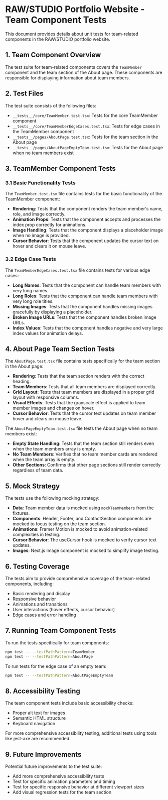 # RAW/STUDIO Portfolio Website - Team Component Tests

This document provides details about unit tests for team-related components in the RAW/STUDIO portfolio website.

## 1. Team Component Overview

The test suite for team-related components covers the `TeamMember` component and the team section of the About page. These components are responsible for displaying information about team members.

## 2. Test Files

The test suite consists of the following files:

- `__tests__/core/TeamMember.test.tsx`: Tests for the core TeamMember component
- `__tests__/core/TeamMemberEdgeCases.test.tsx`: Tests for edge cases in the TeamMember component
- `__tests__/pages/AboutPage.test.tsx`: Tests for the team section in the About page
- `__tests__/pages/AboutPageEmptyTeam.test.tsx`: Tests for the About page when no team members exist

## 3. TeamMember Component Tests

### 3.1 Basic Functionality Tests

The `TeamMember.test.tsx` file contains tests for the basic functionality of the TeamMember component:

- **Rendering**: Tests that the component renders the team member's name, role, and image correctly.
- **Animation Props**: Tests that the component accepts and processes the index prop correctly for animations.
- **Image Handling**: Tests that the component displays a placeholder image when no image is provided.
- **Cursor Behavior**: Tests that the component updates the cursor text on hover and clears it on mouse leave.

### 3.2 Edge Case Tests

The `TeamMemberEdgeCases.test.tsx` file contains tests for various edge cases:

- **Long Names**: Tests that the component can handle team members with very long names.
- **Long Roles**: Tests that the component can handle team members with very long role titles.
- **Missing Images**: Tests that the component handles missing images gracefully by displaying a placeholder.
- **Broken Image URLs**: Tests that the component handles broken image URLs.
- **Index Values**: Tests that the component handles negative and very large index values for animation delays.

## 4. About Page Team Section Tests

The `AboutPage.test.tsx` file contains tests specifically for the team section in the About page:

- **Rendering**: Tests that the team section renders with the correct heading.
- **Team Members**: Tests that all team members are displayed correctly.
- **Grid Layout**: Tests that team members are displayed in a proper grid layout with responsive columns.
- **Visual Effects**: Tests that the grayscale effect is applied to team member images and changes on hover.
- **Cursor Behavior**: Tests that the cursor text updates on team member hover and clears on mouse leave.

The `AboutPageEmptyTeam.test.tsx` file tests the About page when no team members exist:

- **Empty State Handling**: Tests that the team section still renders even when the team members array is empty.
- **No Team Members**: Verifies that no team member cards are rendered when the team array is empty.
- **Other Sections**: Confirms that other page sections still render correctly regardless of team data.

## 5. Mock Strategy

The tests use the following mocking strategy:

- **Data**: Team member data is mocked using `mockTeamMembers` from the fixtures.
- **Components**: Header, Footer, and ContactSection components are mocked to focus testing on the team section.
- **Animations**: Framer Motion is mocked to avoid animation-related complexities in testing.
- **Cursor Behavior**: The useCursor hook is mocked to verify cursor text updates.
- **Images**: Next.js Image component is mocked to simplify image testing.

## 6. Testing Coverage

The tests aim to provide comprehensive coverage of the team-related components, including:

- Basic rendering and display
- Responsive behavior
- Animations and transitions
- User interactions (hover effects, cursor behavior)
- Edge cases and error handling

## 7. Running Team Component Tests

To run the tests specifically for team components:

```bash
npm test -- --testPathPattern=TeamMember
npm test -- --testPathPattern=AboutPage
```

To run tests for the edge case of an empty team:

```bash
npm test -- --testPathPattern=AboutPageEmptyTeam
```

## 8. Accessibility Testing

The team component tests include basic accessibility checks:

- Proper alt text for images
- Semantic HTML structure
- Keyboard navigation

For more comprehensive accessibility testing, additional tests using tools like jest-axe are recommended.

## 9. Future Improvements

Potential future improvements to the test suite:

- Add more comprehensive accessibility tests
- Test for specific animation parameters and timing
- Test for specific responsive behavior at different viewport sizes
- Add visual regression tests for the team section 